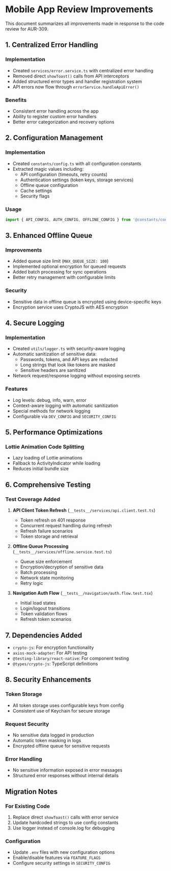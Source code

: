 # Mobile App Review Improvements

This document summarizes all improvements made in response to the code review for AUR-309.

## 1. Centralized Error Handling

### Implementation
- Created `services/error.service.ts` with centralized error handling
- Removed direct `showToast()` calls from API interceptors
- Added structured error types and handler registration system
- API errors now flow through `errorService.handleApiError()`

### Benefits
- Consistent error handling across the app
- Ability to register custom error handlers
- Better error categorization and recovery options

## 2. Configuration Management

### Implementation
- Created `constants/config.ts` with all configuration constants
- Extracted magic values including:
  - API configuration (timeouts, retry counts)
  - Authentication settings (token keys, storage services)
  - Offline queue configuration
  - Cache settings
  - Security flags

### Usage
```typescript
import { API_CONFIG, AUTH_CONFIG, OFFLINE_CONFIG } from '@constants/config';
```

## 3. Enhanced Offline Queue

### Improvements
- Added queue size limit (`MAX_QUEUE_SIZE: 100`)
- Implemented optional encryption for queued requests
- Added batch processing for sync operations
- Better retry management with configurable limits

### Security
- Sensitive data in offline queue is encrypted using device-specific keys
- Encryption service uses CryptoJS with AES encryption

## 4. Secure Logging

### Implementation
- Created `utils/logger.ts` with security-aware logging
- Automatic sanitization of sensitive data:
  - Passwords, tokens, and API keys are redacted
  - Long strings that look like tokens are masked
  - Sensitive headers are sanitized
- Network request/response logging without exposing secrets

### Features
- Log levels: debug, info, warn, error
- Context-aware logging with automatic sanitization
- Special methods for network logging
- Configurable via `DEV_CONFIG` and `SECURITY_CONFIG`

## 5. Performance Optimizations

### Lottie Animation Code Splitting
- Lazy loading of Lottie animations
- Fallback to ActivityIndicator while loading
- Reduces initial bundle size

## 6. Comprehensive Testing

### Test Coverage Added
1. **API Client Token Refresh** (`__tests__/services/api.client.test.ts`)
   - Token refresh on 401 response
   - Concurrent request handling during refresh
   - Refresh failure scenarios
   - Token storage and retrieval

2. **Offline Queue Processing** (`__tests__/services/offline.service.test.ts`)
   - Queue size enforcement
   - Encryption/decryption of sensitive data
   - Batch processing
   - Network state monitoring
   - Retry logic

3. **Navigation Auth Flow** (`__tests__/navigation/auth.flow.test.tsx`)
   - Initial load states
   - Login/logout transitions
   - Token validation flows
   - Refresh token scenarios

## 7. Dependencies Added

- `crypto-js`: For encryption functionality
- `axios-mock-adapter`: For API testing
- `@testing-library/react-native`: For component testing
- `@types/crypto-js`: TypeScript definitions

## 8. Security Enhancements

### Token Storage
- All token storage uses configurable keys from config
- Consistent use of Keychain for secure storage

### Request Security
- No sensitive data logged in production
- Automatic token masking in logs
- Encrypted offline queue for sensitive requests

### Error Handling
- No sensitive information exposed in error messages
- Structured error responses without internal details

## Migration Notes

### For Existing Code
1. Replace direct `showToast()` calls with error service
2. Update hardcoded strings to use config constants
3. Use logger instead of console.log for debugging

### Configuration
- Update `.env` files with new configuration options
- Enable/disable features via `FEATURE_FLAGS`
- Configure security settings in `SECURITY_CONFIG`
